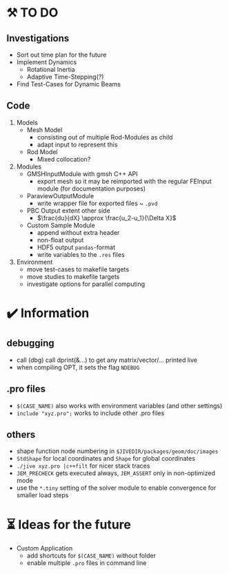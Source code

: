 # :hammer_and_pick: TO DO 
## Investigations
- Sort out time plan for the future
- Implement Dynamics
  - Rotational Inertia
  - Adaptive Time-Stepping(?)
- Find Test-Cases for Dynamic Beams
## Code
1. Models
    - Mesh Model
      - consisting out of multiple Rod-Modules as child
      - adapt input to represent this
    - Rod Model
      - Mixed collocation?
2. Modules
    - GMSHInputModule with gmsh C++ API
      - export mesh so it may be reimported with the regular FEInput module (for documentation purposes)
    - ParaviewOutputModule
      - write wrapper file for exported files ~ `.pvd`
    - PBC Output extent other side
      - $\frac{du}{dX} \approx \frac{u_2-u_1}{\Delta X}$
    - Custom Sample Module
      - append without extra header
      - non-float output
      - HDF5 output `pandas`-format
      - write variables to the `.res` files
4. Environment
    - move test-cases to makefile targets
    - move studies to makefile targets
    - investigate options for parallel computing
 
# :heavy_check_mark: Information
## debugging
- call (dbg) call dprint(&...) to get any matrix/vector/... printed live
- when compiling OPT, it sets the flag `NDEBUG`
## .pro files
- `$(CASE_NAME)` also works with environment variables (and other settings)
- `include "xyz.pro";` works to include other .pro files
## others
- shape function node numbering in `$JIVEDIR/packages/geom/doc/images`
- `StdShape` for local coordinates and `Shape` for global coordinates
- `./jive xyz.pro |c++filt` for nicer stack traces
- `JEM_PRECHECK` gets executed always, `JEM_ASSERT` only in non-optimized mode
- use the `*.tiny` setting of the solver module to enable convergence for smaller load steps

# :hourglass_flowing_sand: Ideas for the future
- Custom Application
  - add shortcuts for `$(CASE_NAME)` without folder
  - enable multiple `.pro` files in command line
